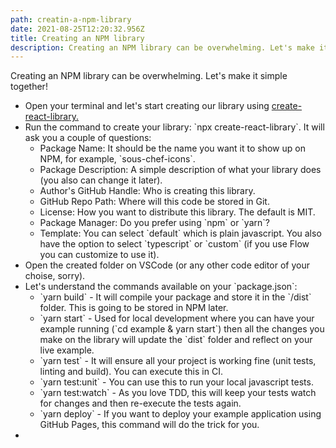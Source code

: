 ```yaml
---
path: creatin-a-npm-library
date: 2021-08-25T12:20:32.956Z
title: Creating an NPM library
description: Creating an NPM library can be overwhelming. Let's make it simple together!
---
```

Creating an NPM library can be overwhelming. Let's make it simple together!



* Open your terminal and let's start creating our library using [create-react-library.](https://github.com/transitive-bullshit/create-react-library)
* Run the command to create your library: \`npx create-react-library\`. It will ask you a couple of questions:
  * Package Name: It should be the name you want it to show up on NPM, for example, \`sous-chef-icons\`.
  * Package Description: A simple description of what your library does (you also can change it later).
  * Author's GitHub Handle: Who is creating this library.
  * GitHub Repo Path: Where will this code be stored in Git.
  * License: How you want to distribute this library. The default is MIT.
  * Package Manager: Do you prefer using \`npm\` or \`yarn\`?
  * Template: You can select \`default\` which is plain javascript. You also have the option to select \`typescript\` or \`custom\` (if you use Flow you can customize to use it).
* Open the created folder on VSCode (or any other code editor of your choise, sorry).
* Let's understand the commands available on your \`package.json\`:
  * \`yarn build\` - It will compile your package and store it in the \`/dist\` folder. This is going to be stored in NPM later.
  * \`yarn start\` - Used for local development where you can have your example running (\`cd example & yarn start\`) then all the changes you make on the library will update the \`dist\` folder and reflect on your live example.
  * \`yarn test\` - It will ensure all your project is working fine (unit tests, linting and build). You can execute this in CI.
  * \`yarn test:unit\` - You can use this to run your local javascript tests.
  * \`yarn test:watch\` - As you love TDD, this will keep your tests watch for changes and then re-execute the tests again.
  * \`yarn deploy\` - If you want to deploy your example application using GitHub Pages, this command will do the trick for you.
*
